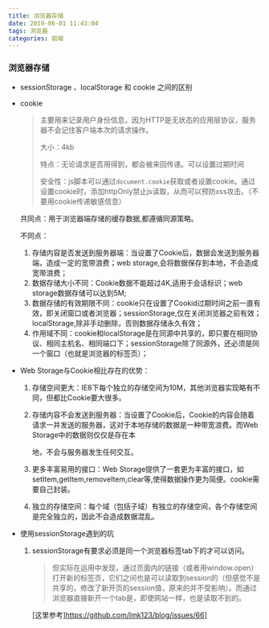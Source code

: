 ```yaml
---
title: 浏览器存储
date: 2019-06-01 11:43:04
tags: 浏览器
categories: 前端
---
```


### 浏览器存储

- sessionStorage 、localStorage 和 cookie 之间的区别

- cookie

    >主要用来记录用户身份信息，因为HTTP是无状态的应用层协议，服务器不会记住客户端本次的请求操作。
    >
    >大小：4kb
    >
    >特点：无论请求是否用得到，都会被来回传递。可以设置过期时间
    >
    >安全性：js脚本可以通过`document.cookie`获取或者设置cookie。通过设置cookie时，添加httpOnly禁止js读取，从而可以预防xss攻击。（不要用cookie传递敏感信息）

    共同点：用于浏览器端存储的缓存数据,都遵循同源策略。

    不同点：

    1. 存储内容是否发送到服务器端：当设置了Cookie后，数据会发送到服务器端，造成一定的宽带浪费；web storage,会将数据保存到本地，不会造成宽带浪费；
    2. 数据存储大小不同：Cookie数据不能超过4K,适用于会话标识；web storage数据存储可以达到5M;
    3. 数据存储的有效期限不同：cookie只在设置了Cookid过期时间之前一直有效，即关闭窗口或者浏览器；sessionStorage,仅在关闭浏览器之前有效；localStorage,除非手动删除，否则数据存储永久有效；
    4. 作用域不同：cookie和localStorage是在同源中共享的，即只要在相同协议、相同主机名、相同端口下；sessionStorage除了同源外，还必须是同一个窗口（也就是浏览器的标签页）；

- Web Storage与Cookie相比存在的优势：
    1. 存储空间更大：IE8下每个独立的存储空间为10M，其他浏览器实现略有不同，但都比Cookie要大很多。
    
    2. 存储内容不会发送到服务器：当设置了Cookie后，Cookie的内容会随着请求一并发送的服务器，这对于本地存储的数据是一种带宽浪费。而Web Storage中的数据则仅仅是存在本
    
       地，不会与服务器发生任何交互。
    
    3. 更多丰富易用的接口：Web Storage提供了一套更为丰富的接口，如setItem,getItem,removeItem,clear等,使得数据操作更为简便。cookie需要自己封装。
    
    4. 独立的存储空间：每个域（包括子域）有独立的存储空间，各个存储空间是完全独立的，因此不会造成数据混乱。
    
- 使用sessionStorage遇到的坑

    1. sessionStorage有要求必须是同一个浏览器标签tab下的才可以访问。

       > 但实际在运用中发现，通过页面内的链接（或者用window.open）打开新的标签页，它们之间也是可以读取到session的（但感觉不是共享的，修改了新开页的session值，原来的并不受影响）。而通过浏览器直接新开一个tab是，即使网站一样，也是读取不到的。

       [这里参考]https://github.com/lmk123/blog/issues/66]